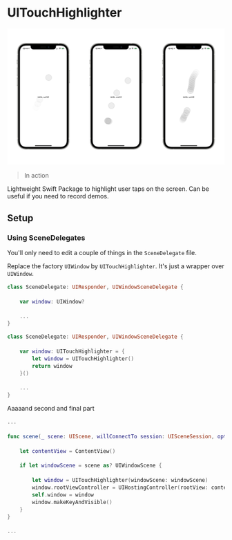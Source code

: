 # UITouchHighlighter

![Demo image](resources/demo.png)

> In action

Lightweight Swift Package to highlight user taps on the screen. Can be useful if you need to record demos.

## Setup

### Using SceneDelegates

You'll only need to edit a couple of things in the `SceneDelegate` file.

Replace the factory `UIWindow` by `UITouchHighlighter`. It's just a wrapper over `UIWindow`.

```swift
class SceneDelegate: UIResponder, UIWindowSceneDelegate {

    var window: UIWindow?
    
    ...
}
```

```swift
class SceneDelegate: UIResponder, UIWindowSceneDelegate {
    
    var window: UITouchHighlighter = {
        let window = UITouchHighlighter()
        return window
    }()

    ...
}
```

Aaaaand second and final part

```swift
...

func scene(_ scene: UIScene, willConnectTo session: UISceneSession, options connectionOptions: UIScene.ConnectionOptions) {
    
    let contentView = ContentView()
    
    if let windowScene = scene as? UIWindowScene {
        
        let window = UITouchHighlighter(windowScene: windowScene)
        window.rootViewController = UIHostingController(rootView: contentView)
        self.window = window
        window.makeKeyAndVisible()
    }
}

...
```
